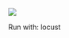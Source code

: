 <p align="left">
   <img src="https://img.shields.io/badge/STATUS-EN%20DESAROLLO-green">
</p>

Run with:
locust

